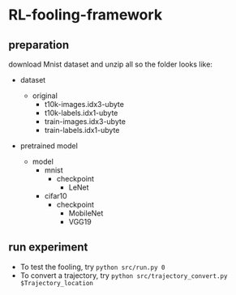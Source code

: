 # RL-fooling-framework

## preparation

download Mnist dataset and unzip all so the folder looks like:

- dataset
    - original
        - t10k-images.idx3-ubyte
        - t10k-labels.idx1-ubyte
        - train-images.idx3-ubyte
        - train-labels.idx1-ubyte

- pretrained model
    - model
        - mnist
            - checkpoint
                - LeNet
        - cifar10
            - checkpoint
                - MobileNet
                - VGG19
                
## run experiment

- To test the fooling, try ```python src/run.py 0```
- To convert a trajectory, try ```python src/trajectory_convert.py $Trajectory_location```